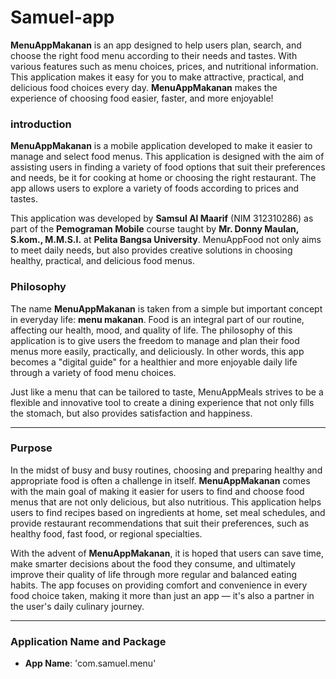 # Samuel-app
**MenuAppMakanan** is an app designed to help users plan, search, and choose the right food menu according to their needs and tastes. With various features such as menu choices, prices, and nutritional information. This application makes it easy for you to make attractive, practical, and delicious food choices every day. **MenuAppMakanan** makes the experience of choosing food easier, faster, and more enjoyable!

### introduction

**MenuAppMakanan** is a mobile application developed to make it easier to manage and select food menus. This application is designed with the aim of assisting users in finding a variety of food options that suit their preferences and needs, be it for cooking at home or choosing the right restaurant. The app allows users to explore a variety of foods according to prices and tastes.

This application was developed by **Samsul Al Maarif** (NIM 312310286) as part of the **Pemograman Mobile** course taught by **Mr. Donny Maulan, S.kom., M.M.S.I.** at **Pelita Bangsa University**. MenuAppFood not only aims to meet daily needs, but also provides creative solutions in choosing healthy, practical, and delicious food menus.

### Philosophy

  

The name **MenuAppMakanan** is taken from a simple but important concept in everyday life: **menu makanan**. Food is an integral part of our routine, affecting our health, mood, and quality of life. The philosophy of this application is to give users the freedom to manage and plan their food menus more easily, practically, and deliciously. In other words, this app becomes a "digital guide" for a healthier and more enjoyable daily life through a variety of food menu choices.

Just like a menu that can be tailored to taste, MenuAppMeals strives to be a flexible and innovative tool to create a dining experience that not only fills the stomach, but also provides satisfaction and happiness.

___

### Purpose

  
In the midst of busy and busy routines, choosing and preparing healthy and appropriate food is often a challenge in itself. **MenuAppMakanan** comes with the main goal of making it easier for users to find and choose food menus that are not only delicious, but also nutritious. This application helps users to find recipes based on ingredients at home, set meal schedules, and provide restaurant recommendations that suit their preferences, such as healthy food, fast food, or regional specialties.

With the advent of **MenuAppMakanan**, it is hoped that users can save time, make smarter decisions about the food they consume, and ultimately improve their quality of life through more regular and balanced eating habits. The app focuses on providing comfort and convenience in every food choice taken, making it more than just an app — it's also a partner in the user's daily culinary journey.


___
### Application Name and Package

-   **App Name**: 'com.samuel.menu'

